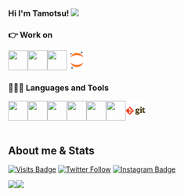 ### Hi I'm Tamotsu!  <img src="https://github.com/sciencepal/sciencepal/blob/master/assets/Hi.gif" width="29px">


<h3>👉 Work on</h3>

<a href="https://github.com/anuraghazra/github-readme-stats">
  <img align="left" src="https://cdn.jsdelivr.net/gh/devicons/devicon/icons/typescript/typescript-original.svg" height="40" width="40"/>
  <img align="left" src="https://cdn.jsdelivr.net/gh/devicons/devicon/icons/react/react-original-wordmark.svg" height="40" width="40"/>
  <img align="left" src="https://cdn.jsdelivr.net/gh/devicons/devicon/icons/python/python-original-wordmark.svg" height="40" width="40"/>
  <img height="40" src="https://raw.githubusercontent.com/github/explore/80688e429a7d4ef2fca1e82350fe8e3517d3494d/topics/jupyter-notebook/jupyter-notebook.png">
</a>

<br/>
<h3>👨🏻‍💻 Languages and Tools </h3>

<a href="https://github.com/anuraghazra/github-readme-stats">
  <img height="40" src="https://raw.githubusercontent.com/github/explore/80688e429a7d4ef2fca1e82350fe8e3517d3494d/topics/git/git.png">
  <img align="left" src="https://cdn.jsdelivr.net/gh/devicons/devicon/icons/react/react-original-wordmark.svg" height="40" width="40"/>
  <img align="left" src="https://cdn.jsdelivr.net/gh/devicons/devicon/icons/nextjs/nextjs-original-wordmark.svg" height="40" width="40"/>
  <img align="left" src="https://cdn.jsdelivr.net/gh/devicons/devicon/icons/c/c-original.svg" height="40" width="40"/>
  <img align="left" src="https://cdn.jsdelivr.net/gh/devicons/devicon/icons/unity/unity-original-wordmark.svg" height="40" width="40"/>
  <img align="left" src="https://cdn.jsdelivr.net/gh/devicons/devicon/icons/premierepro/premierepro-original.svg" height="40" width="40"/>
  <img align="left" src="https://cdn.jsdelivr.net/gh/devicons/devicon/icons/aftereffects/aftereffects-original.svg" height="40" width="40"/>
</a>
<br/>
<br/>

<h2>About me & Stats</h2>

<!-- <a href="https://twitter.com/motsuo373" target="blank"><img align="center" src="https://raw.githubusercontent.com/rahuldkjain/github-profile-readme-generator/master/src/images/icons/Social/twitter.svg" alt="uki1x" height="30" width="40" />@motsuo373</a> -->
[![Visits Badge](https://badges.pufler.dev/visits/motsuo373/motsuo373)](https://badges.pufler.dev/visits/motsuo373/motsuo373)
[![Twitter Follow](https://img.shields.io/twitter/follow/motsuo373?style=social)](https://www.twitter.com/motsuo373)
[![Instagram Badge](https://img.shields.io/badge/-@keep_motsuo-purple?style=flat&logo=instagram&logoColor=white&link=https://www.instagram.com/keep_motsuo/)](https://www.instagram.com/keep_motsuo/)


<a href="https://github.com/anuraghazra/github-readme-stats">
  <img align="left" src="https://github-readme-stats.vercel.app/api?username=motsuo373&count_private=true&show_icons=true" />
</a>
<a href="https://github.com/anuraghazra/github-readme-stats">
  <img align="left" src="https://github-readme-stats.vercel.app/api/top-langs/?username=motsuo373" />
</a>
<!--
**motsuo373/motsuo373** is a ✨ _special_ ✨ repository because its `README.md` (this file) appears on your GitHub profile.

Here are some ideas to get you started:

- 🔭 I’m currently working on ...
- 🌱 I’m currently learning ...
- 👯 I’m looking to collaborate on ...
- 🤔 I’m looking for help with ...
- 💬 Ask me about ...
- 📫 How to reach me: ...
- 😄 Pronouns: ...
- ⚡ Fun fact: ...
-->

